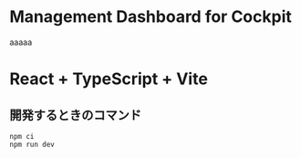 # Management Dashboard for Cockpit

aaaaa


# React + TypeScript + Vite

## 開発するときのコマンド
```
npm ci
npm run dev
```
